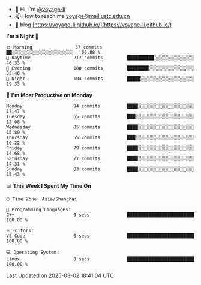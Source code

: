 - 👋 Hi, I’m [@voyage-li](https://github.com/voyage-li/)
- 📫 How to reach me [voyage@mail.ustc.edu.cn](mailto:voyage@mail.ustc.edu.cn)
- 🥤 blog [https://voyage-li.github.io/](https://voyage-li.github.io/)

<!--START_SECTION:waka-->
**I'm a Night 🦉** 

```text
🌞 Morning                37 commits          ██░░░░░░░░░░░░░░░░░░░░░░░   06.88 % 
🌆 Daytime                217 commits         ██████████░░░░░░░░░░░░░░░   40.33 % 
🌃 Evening                180 commits         ████████░░░░░░░░░░░░░░░░░   33.46 % 
🌙 Night                  104 commits         █████░░░░░░░░░░░░░░░░░░░░   19.33 % 
```
📅 **I'm Most Productive on Monday** 

```text
Monday                   94 commits          ████░░░░░░░░░░░░░░░░░░░░░   17.47 % 
Tuesday                  65 commits          ███░░░░░░░░░░░░░░░░░░░░░░   12.08 % 
Wednesday                85 commits          ████░░░░░░░░░░░░░░░░░░░░░   15.80 % 
Thursday                 55 commits          ███░░░░░░░░░░░░░░░░░░░░░░   10.22 % 
Friday                   79 commits          ████░░░░░░░░░░░░░░░░░░░░░   14.68 % 
Saturday                 77 commits          ████░░░░░░░░░░░░░░░░░░░░░   14.31 % 
Sunday                   83 commits          ████░░░░░░░░░░░░░░░░░░░░░   15.43 % 
```


📊 **This Week I Spent My Time On** 

```text
🕑︎ Time Zone: Asia/Shanghai

💬 Programming Languages: 
C++                      0 secs              █████████████████████████   100.00 % 

🔥 Editors: 
VS Code                  0 secs              █████████████████████████   100.00 % 

💻 Operating System: 
Linux                    0 secs              █████████████████████████   100.00 % 
```


 Last Updated on 2025-03-02 18:41:04 UTC
<!--END_SECTION:waka-->
